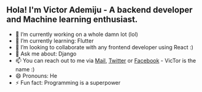## Hola! I'm Victor Ademiju - A backend developer and Machine learning enthusiast.

- 🔭 I’m currently working on a whole damn lot (lol)
- 🌱 I’m currently learning: Flutter
- 👯 I’m looking to collaborate with any frontend developer using React :)
- 💬 Ask me about: Django
- 📫 You can reach out to me via [Mail](mailto:ademijuvictor@gmail.com), [Twitter](https://www.twitter.com/VAdemiju) or [Facebook](https://www.facebook.com) - VicTor is the name :)
- 😄 Pronouns: He
- ⚡ Fun fact: Programming is a superpower

<!--
![Github stats](https://github-readme-stats.vercel.app/api?username=VAdemiju)
-->
